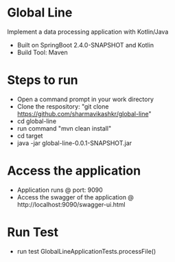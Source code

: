 # Global Line
Implement a data processing application with Kotlin/Java

* Built on SpringBoot 2.4.0-SNAPSHOT and Kotlin
* Build Tool: Maven

# Steps to run

* Open a command prompt in your work directory
* Clone the respository: "git clone https://github.com/sharmavikashkr/global-line"
* cd global-line
* run command "mvn clean install"
* cd target
* java -jar global-line-0.0.1-SNAPSHOT.jar 

# Access the application
* Application runs @ port: 9090
* Access the swagger of the application @ http://localhost:9090/swagger-ui.html

# Run Test
* run test GlobalLineApplicationTests.processFile()